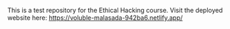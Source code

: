This is a test repository for the Ethical Hacking course.
Visit the deployed website here: https://voluble-malasada-942ba6.netlify.app/
